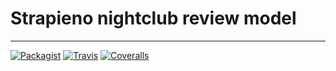# Strapieno nightclub review model
---

[![Packagist](https://img.shields.io/packagist/dt/strapieno/str-nightclub-review-model.svg?maxAge=2592000)](https://packagist.org/packages/strapieno/str-nightclub-review-model) [![Travis](https://img.shields.io/travis/strapieno/str-nightclub-review-model/develop.svg?maxAge=2592000)](https://travis-ci.org/strapieno/str-nightclub-review-model) [![Coveralls](https://img.shields.io/coveralls/strapieno/str-nightclub-review-model/develop.svg?style=flat-square)](https://coveralls.io/github/strapieno/str-nightclub-review-model) 
                                                                                                                                                                                           
